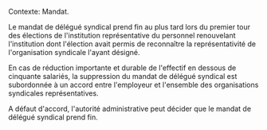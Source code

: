 Contexte: Mandat.

Le mandat de délégué syndical prend fin au plus tard lors du premier tour des élections de l'institution représentative du personnel renouvelant l'institution dont l'élection avait permis de reconnaître la représentativité de l'organisation syndicale l'ayant désigné.

En cas de réduction importante et durable de l'effectif en dessous de cinquante salariés, la suppression du mandat de délégué syndical est subordonnée à un accord entre l'employeur et l'ensemble des organisations syndicales représentatives.

A défaut d'accord, l'autorité administrative peut décider que le mandat de délégué syndical prend fin.